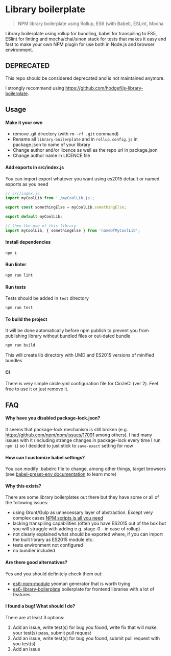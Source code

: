 # Library boilerplate
> NPM library boilerplate using Rollup, ES6 (with Babel), ESLint, Mocha

Library boilerplate using rollup for bundling, babel for transpiling to ES5, ESlint for linting and mocha/chai/sinon stack for tests that makes it easy and fast to make your own NPM plugin for use both in Node.js and browser environment.

## DEPRECATED
This repo should be considered deprecated and is not maintained anymore.

I strongly recommend using https://github.com/hodgef/js-library-boilerplate.

## Usage

#### Make it your own
* remove .git directory (with `rm -rf .git` command)
* Rename all `library-boilerplate` and in `rollup.config.js` in package.json to name of your library
* Change author and/or licence as well as the repo url in package.json
* Change author name in LICENCE file

#### Add exports in src/index.js
You can import export whatever you want using es2015 default or named exports as you need
```javascript
// src/index.js
import myCoolLib from './myCoolLib.js';

export const somethingElse = myCoolLib.somethingElse; 

export default myCoolLib;

// then the use of this library
import myCoolLib, { somethingElse } from 'nameOfMyCoolLib';
```

#### Install dependencies
```bash
npm i
```

#### Run linter
```bash
npm run lint
```

#### Run tests
Tests should be added in `test` directory
```bash
npm run test
```

#### To build the project
It will be done automatically before npm publish to prevent you from publishing library without bundled files or out-dated bundle
```bash
npm run build
```
This will create lib directory with UMD and ES2015 versions of minified bundles

#### CI
There is very simple circle.yml configuration file for CircleCI (ver 2). Feel free to use it or just remove it.

## FAQ
#### Why have you disabled package-lock.json?
It seems that package-lock mechanism is still broken (e.g. https://github.com/npm/npm/issues/17091 among others). I had many issues with it (including strange changes in package-lock every time I run `npm i`) so I decided to just stick to `save-exact` setting for now

#### How can I customize babel settings?
You can modify .babelrc file to change, among other things, target browsers (see [babel-preset-env documentation](https://github.com/babel/babel/tree/master/packages/babel-preset-env) to learn more)

#### Why this exists?
There are some library boilerplates out there but they have some or all of the following issues:
* using Grunt/Gulp as unnecessary layer of abstraction. Except very complex cases [NPM scripts is all you need](https://www.keithcirkel.co.uk/why-we-should-stop-using-grunt/)
* lacking transpiling capabilities (often you have ES2015 out of the box but you will struggle with adding e.g. stage-0 - in case of rollup)
* not clearly explained what should be exported where, if you can import the built library as ES2015 module etc.
* tests environment not configured
* no bundler included

#### Are there good alternatives?
Yes and you should definitely check them out:
* [es6-npm-module](https://github.com/ghaiklor/generator-es6-npm-module) yeoman generator that is worth trying
* [es6-library-boilerplate](https://github.com/CurtisHumphrey/es6-library-boilerplate) boilerplate for frontend libraries with a lot of features

#### I found a bug! What should I do?
There are at least 3 options:
1. Add an issue, write test(s) for bug you found, write fix that will make your test(s) pass, submit pull request
2. Add an issue, write test(s) for bug you found, submit pull request with you test(s)
3. Add an issue